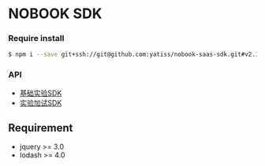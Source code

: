# NOBOOK SDK
### Require install
```bash
$ npm i --save git+ssh://git@github.com:yatiss/nobook-saas-sdk.git#v2.1.16
```

### API
* [基础实验SDK](nobook/lab/README.md)
* [实验加试SDK](nobook/additional/README.md)

## Requirement
* jquery >= 3.0
* lodash >= 4.0